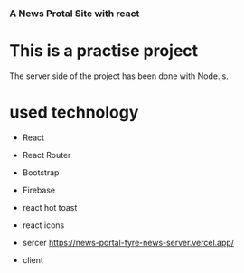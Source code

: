 ### A News Protal Site with react

# This is a practise project

The server side of the project has been done with Node.js.

# used technology

- React
- React Router
- Bootstrap
- Firebase
- react hot toast
- react icons

- sercer https://news-portal-fyre-news-server.vercel.app/
- client
